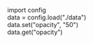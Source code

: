 import config <br>
data = config.load("./data") <br>
data.set("opacity", "50") <br>
data.get("opacity")
